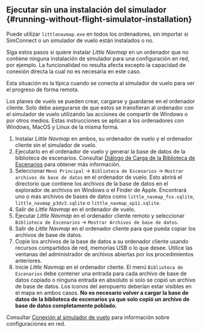 ## Ejecutar sin una instalación del simulador {#running-without-flight-simulator-installation}

Puede utilizar `littlenavmap.exe` en todos los ordenadores, sin importar si SimConnect o un simulador de vuelo están instalados o no.

Siga estos pasos si quiere instalar _Little Navmap_ en un ordenador que no contiene ninguna instalación de simulador para una configuración en red, por ejemplo. La funcionalidad no resulta afecta excepto la capacidad de conexión directa la cual no es necesaria en este caso.

Esta situación es la típica cuando se conecta al simulador de vuelo para ver el progreso de forma remota.

Los planes de vuelo se pueden crear, cargarse y guardarse en el ordenador cliente. Solo debe asegurarse de que estos se transfieran al ordenador con el simulador de vuelo utilizando las acciones de compartir de Windows o por otros medios.
Estas instrucciones se aplican a los ordenadores con Windows, MacOS y Linux de la misma forma.

1.  Instalar _Little Navmap_ en ambos, su ordenador de vuelo y el ordenador cliente sin el simulador de vuelo.
2.  Ejecutarlo en el ordenador de vuelo y generar la base de datos de la biblioteca de escenarios. Consultar [Diálogo de Carga de la Biblioteca de Escenarios](SCENERY.md) para obtener más información.
3.  Seleccionar `Menú Principal` -> `Biblioteca de Escenarios` -> `Mostrar archivos de base de datos` en el ordenador de vuelo. Esto abrirá el directorio que contiene los archivos de la base de datos en el explorador de archivos en Windows o el Finder de Apple. Encontrará uno o más archivos de bases de datos como `little_navmap_fsx.sqlite`, `little_navmap_p3dv3.sqlite` o `little_navmap_xp11.sqlite`.
4.  Salir de _Little Navmap_ en el ordenador de vuelo.
5.  Ejecutar _Little Navmap_ en el ordenador cliente remoto y seleccionar `Biblioteca de Escenarios` -> `Mostrar Archivos de base de datos`.
6.  Salir de _Little Navmap_ en el ordenador cliente para que pueda copiar los archivos de base de datos.
7.  Copie los archivos de la base de datos a su ordenador cliente usando recursos compartidos de red, memorias USB o lo que desee. Utilice las ventanas del administrador de archivos abiertas por los procedimientos anteriores.
8.  Inicie _Little Navmap_ en el ordenador cliente. El menú `Biblioteca de Escenarios` debe contener una entrada para cada archivo de base de datos copiado o ninguna entrada en absoluto si solo se copió un archivo de base de datos. Los iconos del aeropuerto deberían estar visibles en el mapa en ambos casos. **No es necesario volver a cargar la base de datos de la biblioteca de escenarios ya que solo copió un archivo de base de datos completamente poblado.**

Consultar [Conexión al simulador de vuelo](CONNECT.md#remote-connection) para información sobre configuraciones en red.

